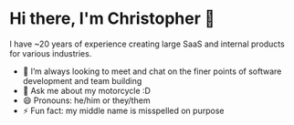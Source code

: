 # Hi there, I'm Christopher 👋

I have ~20 years of experience creating large SaaS and internal products for various industries.

* 👯 I’m always looking to meet and chat on the finer points of software
development and team building
* 💬 Ask me about my motorcycle :D
* 😄 Pronouns: he/him or they/them
* ⚡ Fun fact: my middle name is misspelled on purpose

